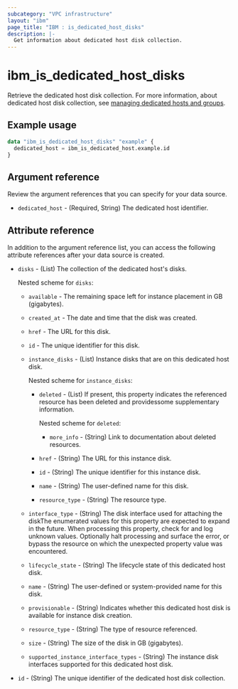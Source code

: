 ```yaml
---
subcategory: "VPC infrastructure"
layout: "ibm"
page_title: "IBM : is_dedicated_host_disks"
description: |-
  Get information about dedicated host disk collection.
---
```


# ibm_is_dedicated_host_disks

Retrieve the dedicated host disk collection. For more information, about dedicated host disk collection, see [managing dedicated hosts and groups](https://cloud.ibm.com/docs/vpc?topic=vpc-manage-dedicated-hosts-groups).

## Example usage

```terraform
data "ibm_is_dedicated_host_disks" "example" {
  dedicated_host = ibm_is_dedicated_host.example.id
}
```

## Argument reference
Review the argument references that you can specify for your data source. 

- `dedicated_host` - (Required, String) The dedicated host identifier.

## Attribute reference
In addition to the argument reference list, you can access the following attribute references after your data source is created. 

- `disks` - (List) The collection of the dedicated host's disks. 

  Nested scheme for `disks`:
  - `available` - The remaining space left for instance placement in GB (gigabytes).
  - `created_at` - The date and time that the disk was created.
  - `href` - The URL for this disk.
  - `id` - The unique identifier for this disk.
  - `instance_disks` - (List) Instance disks that are on this dedicated host disk. 

    Nested scheme for `instance_disks`:
    - `deleted` - (List) If present, this property indicates the referenced resource has been deleted and providessome supplementary information. 

      Nested scheme for `deleted`:
      - `more_info` - (String) Link to documentation about deleted resources.
    - `href` - (String) The URL for this instance disk.
    - `id` - (String) The unique identifier for this instance disk.
    - `name` - (String) The user-defined name for this disk.
    - `resource_type` - (String) The resource type.
  - `interface_type` - (String) The disk interface used for attaching the diskThe enumerated values for this property are expected to expand in the future. When processing this property, check for and log unknown values. Optionally halt processing and surface the error, or bypass the resource on which the unexpected property value was encountered.
  - `lifecycle_state` - (String) The lifecycle state of this dedicated host disk.
  - `name` - (String) The user-defined or system-provided name for this disk.
  - `provisionable` - (String) Indicates whether this dedicated host disk is available for instance disk creation.
  - `resource_type` - (String) The type of resource referenced.
  - `size` - (String) The size of the disk in GB (gigabytes).
  - `supported_instance_interface_types` - (String) The instance disk interfaces supported for this dedicated host disk.
- `id` - (String) The unique identifier of the dedicated host disk collection.
